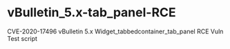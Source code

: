 # vBulletin_5.x-tab_panel-RCE
CVE-2020-17496 vBulletin 5.x Widget_tabbedcontainer_tab_panel RCE Vuln Test script
